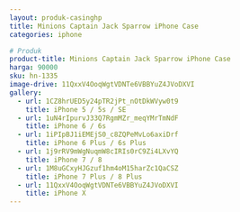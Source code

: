 ```yaml
---
layout: produk-casinghp
title: Minions Captain Jack Sparrow iPhone Case
categories: iphone

# Produk
product-title: Minions Captain Jack Sparrow iPhone Case
harga: 90000
sku: hn-1335
image-drive: 11QxxV4OoqWgtVDNTe6VBBYuZ4JVoDXVI
gallery:
  - url: 1CZ8hrUED5y24pTR2jPt_nOtDkWVyw0t9
    title: iPhone 5 / 5s / SE
  - url: 1uN4rIpurvJ33Q7RgmMZr_meqYMrTmNdF
    title: iPhone 6 / 6s
  - url: 1iPIpBJ1iEMEjS0_c8ZQPeMvLo6axiDrf
    title: iPhone 6 Plus / 6s Plus
  - url: 1j9rRV9mWgNuqmW8cIRIs0rC9Zi4LXvYQ
    title: iPhone 7 / 8
  - url: 1M8uGCxyHJGzuf1hm4oM15harZc1QaCSZ
    title: iPhone 7 Plus / 8 Plus
  - url: 11QxxV4OoqWgtVDNTe6VBBYuZ4JVoDXVI
    title: iPhone X
---
```

